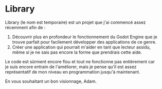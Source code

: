 # Library

Library (le nom est temporaire) est un projet que j'ai commencé assez récemment afin de :
  1) Découvrir plus en profondeur le fonctionnement du Godot Engine que je trouve parfait pour facilement développer des applications de ce genre.
  2) Créer une application qui pourrait m'aider en tant que lecteur assidu, même si je ne sais pas encore la forme que prendrais cette aide.

Le code est sûrment encore flou et tout ne fonctionne pas entièrement car je suis encore entrain de l'améliorer, mais je pense qu'il est assez représentatif de mon niveau en programmation jusqu'à maintenant.

En vous souhaitant un bon visionnage,
Adam.
